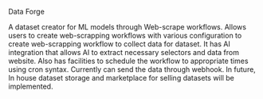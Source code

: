 Data Forge



A dataset creator for ML models through Web-scrape workflows. Allows users to create web-scrapping workflows with various configuration to create web-scrapping workflow to collect data for dataset. It has AI integration that allows AI to extract necessary selectors and data from website. Also has facilities to schedule the workflow to appropriate times using cron syntax. Currently can send the data through webhook. In future, In house dataset storage and marketplace for selling datasets will be implemented.
